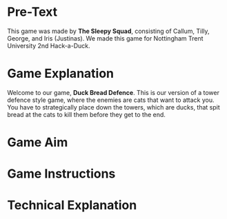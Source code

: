 # Pre-Text
This game was made by **The Sleepy Squad**, consisting of Callum, Tilly, George, and Iris (Justinas).
We made this game for Nottingham Trent University 2nd Hack-a-Duck.

# Game Explanation
Welcome to our game, **Duck Bread Defence**. This is our version of a tower defence style game, where the enemies are cats that want to attack you. You have to strategically place down the towers, which are ducks, that spit bread at the cats to kill them before they get to the end.

# Game Aim

# Game Instructions

# Technical Explanation
